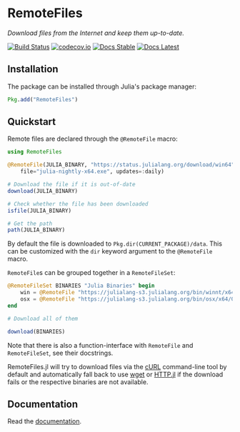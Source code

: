 # RemoteFiles

*Download files from the Internet and keep them up-to-date.*

[![Build Status](https://github.com/helgee/RemoteFiles.jl/workflows/CI/badge.svg)](https://github.com/helgee/RemoteFiles.jl/actions) [![codecov.io][codecov-badge]][codecov-url] [![Docs Stable][docs-badge-stable]][docs-url-stable] [![Docs Latest][docs-badge-dev]][docs-url-dev]

## Installation

The package can be installed through Julia's package manager:

```julia
Pkg.add("RemoteFiles")
```

## Quickstart

Remote files are declared through the `@RemoteFile` macro:

```julia
using RemoteFiles

@RemoteFile(JULIA_BINARY, "https://status.julialang.org/download/win64",
    file="julia-nightly-x64.exe", updates=:daily)

# Download the file if it is out-of-date
download(JULIA_BINARY)

# Check whether the file has been downloaded
isfile(JULIA_BINARY)

# Get the path
path(JULIA_BINARY)
```

By default the file is downloaded to `Pkg.dir(CURRENT_PACKAGE)/data`.
This can be customized with the `dir` keyword argument to the `@RemoteFile` macro.

`RemoteFile`s can be grouped together in a `RemoteFileSet`:
```julia
@RemoteFileSet BINARIES "Julia Binaries" begin
    win = @RemoteFile "https://julialang-s3.julialang.org/bin/winnt/x64/0.7/julia-0.7.0-win64.exe"
    osx = @RemoteFile "https://julialang-s3.julialang.org/bin/osx/x64/0.7/julia-0.7.0-osx10.7+.dmg"
end

# Download all of them

download(BINARIES)
```

Note that there is also a function-interface with `RemoteFile` and
`RemoteFileSet`, see their docstrings.

RemoteFiles.jl will try to download files via the [cURL](https://curl.haxx.se/) command-line tool
by default and automatically fall back to use [wget](https://www.gnu.org/software/wget/) or
[HTTP.jl](https://github.com/JuliaWeb/HTTP.jl) if the download fails or the respective binaries
are not available.

## Documentation

Read the [documentation][docs-url-stable].

[travis-badge]: https://travis-ci.org/helgee/RemoteFiles.jl.svg?branch=master
[travis-url]: https://travis-ci.org/helgee/RemoteFiles.jl
[av-badge]: https://ci.appveyor.com/api/projects/status/nr2fv8tngcru03k0?svg=true
[av-url]: https://ci.appveyor.com/project/helgee/remotefiles-jl
[coveralls-badge]: https://coveralls.io/repos/helgee/RemoteFiles.jl/badge.svg?branch=master&service=github
[coveralls-url]: https://coveralls.io/github/helgee/RemoteFiles.jl?branch=master
[codecov-badge]: http://codecov.io/github/helgee/RemoteFiles.jl/coverage.svg?branch=master
[codecov-url]: http://codecov.io/github/helgee/RemoteFiles.jl?branch=master
[docs-badge-dev]: https://img.shields.io/badge/docs-dev-blue.svg
[docs-url-dev]: https://helgee.github.io/RemoteFiles.jl/dev/
[docs-badge-stable]: https://img.shields.io/badge/docs-stable-blue.svg
[docs-url-stable]: https://helgee.github.io/RemoteFiles.jl/stable/
